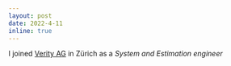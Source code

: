 ```yaml
---
layout: post
date: 2022-4-11
inline: true
---
```


I joined <a href="https://verity.net/">Verity AG</a> in Zürich as a <i>System and Estimation engineer</i>